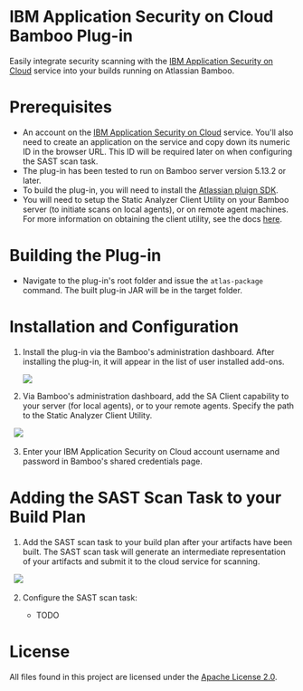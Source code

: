 # IBM Application Security on Cloud Bamboo Plug-in

Easily integrate security scanning with the [IBM Application Security on Cloud](https://appscan.ibmcloud.com) service into your builds running on Atlassian Bamboo.

# Prerequisites

- An account on the [IBM Application Security on Cloud](https://appscan.ibmcloud.com) service. You'll also need to create an application on the service and copy down its numeric ID in the browser URL. This ID will be required later on when configuring the SAST scan task.
- The plug-in has been tested to run on Bamboo server version 5.13.2 or later.
- To build the plug-in, you will need to install the [Atlassian pluign SDK](https://developer.atlassian.com/docs/getting-started).
- You will need to setup the Static Analyzer Client Utility on your Bamboo server (to initiate scans on local agents), or on remote agent machines. For more information on obtaining the client utility, see the docs [here](http://www.ibm.com/support/knowledgecenter/SSYJJF_1.0.0/ApplicationSecurityonCloud/src_scanning.html).

# Building the Plug-in

- Navigate to the plug-in's root folder and issue the `atlas-package` command. The built plug-in JAR will be in the target folder.

# Installation and Configuration

1. Install the plug-in via the Bamboo's administration dashboard. After installing the plug-in, it will appear in the list of user installed add-ons.

   ![](https://github.com/AppSecDev/asoc-bamboo-plugin/blob/master/images/install1.png)

2. Via Bamboo's administration dashboard, add the SA Client capability to your server (for local agents), or to your remote agents. Specify the path to the Static Analyzer Client Utility.

   ![](https://github.com/AppSecDev/asoc-bamboo-plugin/blob/master/images/install2.png)

3. Enter your IBM Application Security on Cloud account username and password in Bamboo's shared credentials page.

# Adding the SAST Scan Task to your Build Plan

1. Add the SAST scan task to your build plan after your artifacts have been built. The SAST scan task will generate an intermediate representation of your artifacts and submit it to the cloud service for scanning.

   ![](https://github.com/AppSecDev/asoc-bamboo-plugin/blob/master/images/task1.png)

2. Configure the SAST scan task:

   - TODO

# License

All files found in this project are licensed under the [Apache License 2.0](LICENSE).

